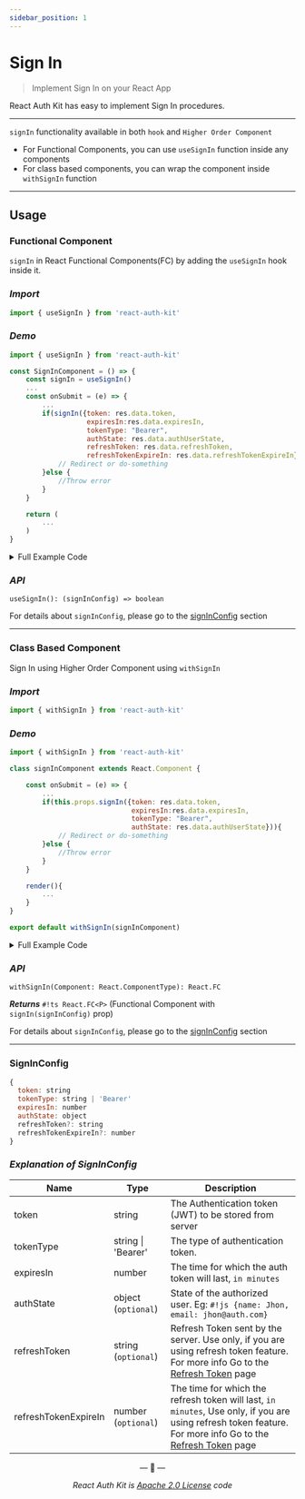 ```yaml
---
sidebar_position: 1
---
```


# Sign In

> Implement Sign In on your React App


React Auth Kit has easy to implement Sign In procedures.

---

`signIn` functionality available in both `hook` and `Higher Order Component`

- For Functional Components, you can use `useSignIn` function inside any components
- For class based components, you can wrap the component inside `withSignIn` function


<div data-ea-publisher="authkitarkadipme" data-ea-type="text" data-ea-keywords="web|react|javascript|python|database|node|mongo" id="signin"></div>


---

## __Usage__
### Functional Component

`signIn` in React Functional Components(FC) by adding the `useSignIn` hook inside it.

### _Import_

```js
import { useSignIn } from 'react-auth-kit'
```
### _Demo_
```jsx
import { useSignIn } from 'react-auth-kit'

const SignInComponent = () => {
    const signIn = useSignIn()
    ...
    const onSubmit = (e) => {
        ...
        if(signIn({token: res.data.token,
                   expiresIn:res.data.expiresIn,
                   tokenType: "Bearer",
                   authState: res.data.authUserState,
                   refreshToken: res.data.refreshToken,                    // Only if you are using refreshToken feature
                   refreshTokenExpireIn: res.data.refreshTokenExpireIn})){ // Only if you are using refreshToken feature
            // Redirect or do-something
        }else {
            //Throw error
        }
    }

    return (
        ...
    )
}
```

<details>
    <summary>Full Example Code</summary>
   


```jsx
import React from "react"
import axios from 'axios'
import { useSignIn } from 'react-auth-kit'

const SignInComponent = () => {
    const signIn = useSignIn()
    const [formData, setFormData] = React.useState({email: '', password: ''})

    const onSubmit = (e) => {
        e.preventDefault()
        axios.post('/api/login', formData)
            .then((res)=>{
                if(res.status === 200){
                    if(signIn({token: res.data.token,
                               expiresIn:res.data.expiresIn,
                               tokenType: "Bearer",
                               authState: res.data.authUserState,
                               refreshToken: res.data.refreshToken,                    // Only if you are using refreshToken feature
                               refreshTokenExpireIn: res.data.refreshTokenExpireIn})){ // Only if you are using refreshToken feature
                        // Redirect or do-something
                    }else {
                        //Throw error
                    }
                }
            })
    }

    return (
        <form onSubmit={onSubmit}>
            <input type={"email"} onChange={(e)=>setFormData({...formData, email: e.target.value})}/>
            <input type={"password"} onChange={(e)=>setFormData({...formData, password: e.target.value})}/>

            <button>Submit</button>
        </form>
    )
}
```
</details>

### _API_

`useSignIn(): (signInConfig) => boolean`

For details about `signInConfig`, please go to the [signInConfig](#signinconfig) section

---

### Class Based Component

Sign In using Higher Order Component using `withSignIn`

### _Import_

```js
import { withSignIn } from 'react-auth-kit'
```

### _Demo_
```jsx
import { withSignIn } from 'react-auth-kit'

class signInComponent extends React.Component {

    const onSubmit = (e) => {
        ...
        if(this.props.signIn({token: res.data.token,
                              expiresIn:res.data.expiresIn,
                              tokenType: "Bearer",
                              authState: res.data.authUserState})){
            // Redirect or do-something
        }else {
            //Throw error
        }
    }

    render(){
        ...
    }
}

export default withSignIn(signInComponent)
```

<details>
    <summary>Full Example Code</summary>


```jsx
import React from 'react'
import axios from 'axios'
import { withSignIn } from 'react-auth-kit'

class signInComponent extends React.Component {
    state={email: '', password: ''}

    onSubmit = (e) => {
        e.preventDefault()
        axios.post('/api/login', this.state)
            .then((res)=>{
                if(res.status === 200){
                    if(this.props.signIn({token: res.data.token,
                                          expiresIn:res.data.expiresIn,
                                          tokenType: "Bearer",
                                          authState: res.data.authUserState})){
                        // Redirect or do-something
                    }else {
                        //Throw error
                    }
                }
            })
    }

    render(){
        return (
            <form onSubmit={onSubmit}>
                <input type={"email"} onChange={(e)=>this.setState({...this.state, email: e.target.value})}/>
                <input type={"password"} onChange={(e)=>this.setState({...this.state, password: e.target.value})}/>

                <button>Submit</button>
            </form>
        )
    }
}

export default withSignIn(signInComponent)

```
</details>

### _API_

`withSignIn(Component: React.ComponentType): React.FC`

_**Returns**_  `#!ts React.FC<P>` (Functional Component with `signIn(signInConfig)` prop)

For details about `signInConfig`, please go to the [signInConfig](#signinconfig) section

---

### SignInConfig

```js
{
  token: string
  tokenType: string | 'Bearer'
  expiresIn: number
  authState: object
  refreshToken?: string
  refreshTokenExpireIn?: number
}
```
### _Explanation of SignInConfig_

| Name                 | Type                | Description                                                                                                                                                                  |
|----------------------|---------------------|------------------------------------------------------------------------------------------------------------------------------------------------------------------------------|
| token                | string              | The Authentication token (JWT) to be stored from server                                                                                                                      |
| tokenType            | string  \| 'Bearer' | The type of authentication token.                                                                                                                                            |
| expiresIn            | number              | The time for which the auth token will last, `in minutes`                                                                                                                    |
| authState            | object (`optional`) | State of the authorized user. Eg: `#!js {name: Jhon, email: jhon@auth.com}`                                                                                                  |
| refreshToken         | string (`optional`) | Refresh Token sent by the server. Use only, if you are using refresh token feature. For more info Go to the [Refresh Token](./refreshtoken) page                             |
| refreshTokenExpireIn | number (`optional`) | The time for which the refresh token will last, `in minutes`, Use only, if you are using refresh token feature. For more info Go to the [Refresh Token](./refreshtoken) page |

<p align="center">&mdash; 🔑  &mdash;</p>
<p align="center"><i>React Auth Kit is <a href="https://github.com/react-auth-kit/react-auth-kit/blob/master/LICENSE">Apache 2.0 License</a> code</i></p>
